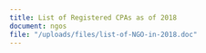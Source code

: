 ```yaml
---
title: List of Registered CPAs as of 2018
document: ngos
file: "/uploads/files/list-of-NGO-in-2018.doc"
---
```


